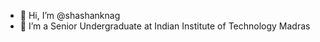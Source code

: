 - 👋 Hi, I’m @shashanknag
- 💞️ I’m a Senior Undergraduate at Indian Institute of Technology Madras

<!---
shashanknag/shashanknag is a ✨ special ✨ repository because its `README.md` (this file) appears on your GitHub profile.
You can click the Preview link to take a look at your changes.
--->
